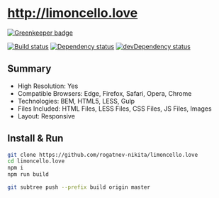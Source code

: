 # http://limoncello.love

[![Greenkeeper badge](https://badges.greenkeeper.io/rogatnev-nikita/limoncello.love.svg)](https://greenkeeper.io/)

[![Build status][travis-image]][travis-url] [![Dependency status][dependency-image]][dependency-url] [![devDependency status][dev-dependency-image]][dev-dependency-url]

## Summary
* High Resolution: Yes
* Compatible Browsers: Edge, Firefox, Safari, Opera, Chrome
* Technologies: BEM, HTML5, LESS, Gulp
* Files Included: HTML Files, LESS Files, CSS Files, JS Files, Images
* Layout: Responsive

## Install & Run
```bash
git clone https://github.com/rogatnev-nikita/limoncello.love
cd limoncello.love
npm i
npm run build

git subtree push --prefix build origin master
```
[travis-image]: https://travis-ci.org/rogatnev-nikita/limoncello.love.svg?branch=master
[travis-url]: https://travis-ci.org/rogatnev-nikita/limoncello.love

[dependency-image]: https://david-dm.org/rogatnev-nikita/limoncello.love.svg?style=flat-square
[dependency-url]: https://david-dm.org/rogatnev-nikita/limoncello.love

[dev-dependency-image]: https://david-dm.org/rogatnev-nikita/limoncello.love/dev-status.svg?style=flat-square
[dev-dependency-url]: https://david-dm.org/rogatnev-nikita/limoncello.love#info=devDependencies

